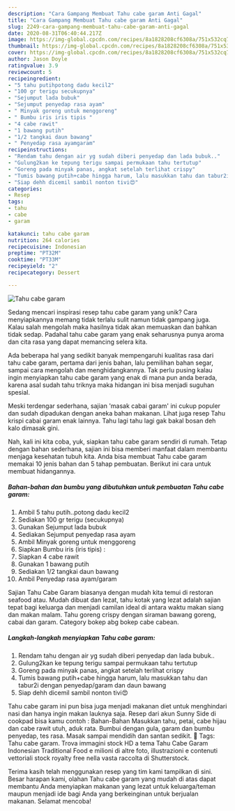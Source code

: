 ```yaml
---
description: "Cara Gampang Membuat Tahu cabe garam Anti Gagal"
title: "Cara Gampang Membuat Tahu cabe garam Anti Gagal"
slug: 2249-cara-gampang-membuat-tahu-cabe-garam-anti-gagal
date: 2020-08-31T06:40:44.217Z
image: https://img-global.cpcdn.com/recipes/8a1828208cf6308a/751x532cq70/tahu-cabe-garam-foto-resep-utama.jpg
thumbnail: https://img-global.cpcdn.com/recipes/8a1828208cf6308a/751x532cq70/tahu-cabe-garam-foto-resep-utama.jpg
cover: https://img-global.cpcdn.com/recipes/8a1828208cf6308a/751x532cq70/tahu-cabe-garam-foto-resep-utama.jpg
author: Jason Doyle
ratingvalue: 3.9
reviewcount: 5
recipeingredient:
- "5 tahu putihpotong dadu kecil2"
- "100 gr terigu secukupnya"
- "Sejumput lada bubuk"
- "Sejumput penyedap rasa ayam"
- " Minyak goreng untuk menggoreng"
- " Bumbu iris iris tipis "
- "4 cabe rawit"
- "1 bawang putih"
- "1/2 tangkai daun bawang"
- " Penyedap rasa ayamgaram"
recipeinstructions:
- "Rendam tahu dengan air yg sudah diberi penyedap dan lada bubuk.."
- "Gulung2kan ke tepung terigu sampai permukaan tahu tertutup"
- "Goreng pada minyak panas, angkat setelah terlihat crispy"
- "Tumis bawang putih+cabe hingga harum, lalu masukkan tahu dan tabur2i dengan penyedap/garam dan daun bawang"
- "Siap dehh dicemil sambil nonton tivi😍"
categories:
- Resep
tags:
- tahu
- cabe
- garam

katakunci: tahu cabe garam 
nutrition: 264 calories
recipecuisine: Indonesian
preptime: "PT32M"
cooktime: "PT33M"
recipeyield: "2"
recipecategory: Dessert

---
```



![Tahu cabe garam](https://img-global.cpcdn.com/recipes/8a1828208cf6308a/751x532cq70/tahu-cabe-garam-foto-resep-utama.jpg)

Sedang mencari inspirasi resep tahu cabe garam yang unik? Cara menyiapkannya memang tidak terlalu sulit namun tidak gampang juga. Kalau salah mengolah maka hasilnya tidak akan memuaskan dan bahkan tidak sedap. Padahal tahu cabe garam yang enak seharusnya punya aroma dan cita rasa yang dapat memancing selera kita.

Ada beberapa hal yang sedikit banyak mempengaruhi kualitas rasa dari tahu cabe garam, pertama dari jenis bahan, lalu pemilihan bahan segar, sampai cara mengolah dan menghidangkannya. Tak perlu pusing kalau ingin menyiapkan tahu cabe garam yang enak di mana pun anda berada, karena asal sudah tahu triknya maka hidangan ini bisa menjadi suguhan spesial.

Meski terdengar sederhana, sajian &#39;masak cabai garam&#39; ini cukup populer dan sudah dipadukan dengan aneka bahan makanan. Lihat juga resep Tahu krispi cabai garam enak lainnya. Tahu lagi tahu lagi gak bakal bosan deh kalo dimasak gini.


Nah, kali ini kita coba, yuk, siapkan tahu cabe garam sendiri di rumah. Tetap dengan bahan sederhana, sajian ini bisa memberi manfaat dalam membantu menjaga kesehatan tubuh kita. Anda bisa membuat Tahu cabe garam memakai 10 jenis bahan dan 5 tahap pembuatan. Berikut ini cara untuk membuat hidangannya.

<!--inarticleads1-->

##### Bahan-bahan dan bumbu yang dibutuhkan untuk pembuatan Tahu cabe garam:

1. Ambil 5 tahu putih..potong dadu kecil2
1. Sediakan 100 gr terigu (secukupnya)
1. Gunakan Sejumput lada bubuk
1. Sediakan Sejumput penyedap rasa ayam
1. Ambil  Minyak goreng untuk menggoreng
1. Siapkan  Bumbu iris (iris tipis) :
1. Siapkan 4 cabe rawit
1. Gunakan 1 bawang putih
1. Sediakan 1/2 tangkai daun bawang
1. Ambil  Penyedap rasa ayam/garam


Sajian Tahu Cabe Garam biasanya dengan mudah kita temui di restoran seafood atau. Mudah dibuat dan lezat, tahu kotak yang lezat adalah sajian tepat bagi keluarga dan menjadi camilan ideal di antara waktu makan siang dan makan malam. Tahu goreng crispy dengan siraman bawang goreng, cabai dan garam. Category bokep abg bokep cabe cabean. 

<!--inarticleads2-->

##### Langkah-langkah menyiapkan Tahu cabe garam:

1. Rendam tahu dengan air yg sudah diberi penyedap dan lada bubuk..
1. Gulung2kan ke tepung terigu sampai permukaan tahu tertutup
1. Goreng pada minyak panas, angkat setelah terlihat crispy
1. Tumis bawang putih+cabe hingga harum, lalu masukkan tahu dan tabur2i dengan penyedap/garam dan daun bawang
1. Siap dehh dicemil sambil nonton tivi😍


Tahu cabe garam ini pun bisa juga menjadi makanan diet untuk menghindari nasi dan hanya ingin makan lauknya saja. Resep dari akun Sunny Side di cookpad bisa kamu contoh : Bahan-Bahan  Masukkan tahu, petai, cabe hijau dan cabe rawit utuh, aduk rata. Bumbui dengan gula, garam dan bumbu penyedap, tes rasa. Masak sampai mendidih dan santan sedikit.  Tags: Tahu cabe garam. Trova immagini stock HD a tema Tahu Cabe Garam Indonesian Traditional Food e milioni di altre foto, illustrazioni e contenuti vettoriali stock royalty free nella vasta raccolta di Shutterstock. 

Terima kasih telah menggunakan resep yang tim kami tampilkan di sini. Besar harapan kami, olahan Tahu cabe garam yang mudah di atas dapat membantu Anda menyiapkan makanan yang lezat untuk keluarga/teman maupun menjadi ide bagi Anda yang berkeinginan untuk berjualan makanan. Selamat mencoba!
